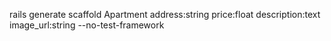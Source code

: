 rails generate scaffold Apartment address:string price:float description:text image_url:string --no-test-framework
